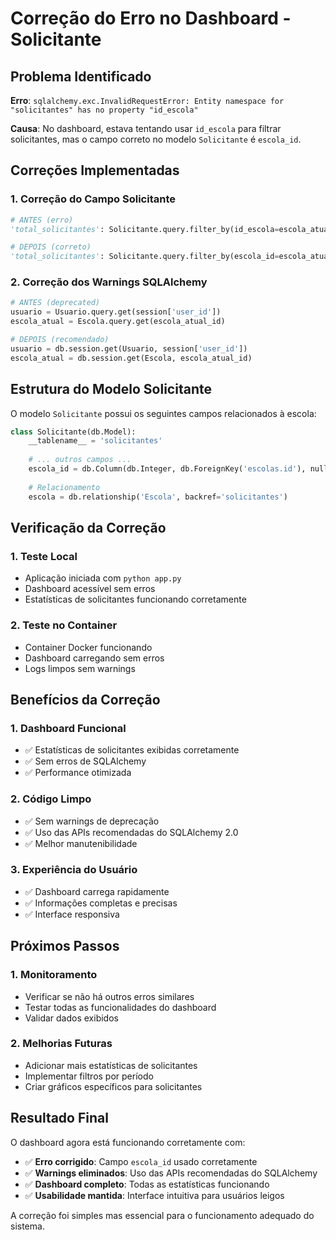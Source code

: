 # Correção do Erro no Dashboard - Solicitante

## Problema Identificado

**Erro**: `sqlalchemy.exc.InvalidRequestError: Entity namespace for "solicitantes" has no property "id_escola"`

**Causa**: No dashboard, estava tentando usar `id_escola` para filtrar solicitantes, mas o campo correto no modelo `Solicitante` é `escola_id`.

## Correções Implementadas

### 1. **Correção do Campo Solicitante**
```python
# ANTES (erro)
'total_solicitantes': Solicitante.query.filter_by(id_escola=escola_atual_id).count(),

# DEPOIS (correto)
'total_solicitantes': Solicitante.query.filter_by(escola_id=escola_atual_id).count(),
```

### 2. **Correção dos Warnings SQLAlchemy**
```python
# ANTES (deprecated)
usuario = Usuario.query.get(session['user_id'])
escola_atual = Escola.query.get(escola_atual_id)

# DEPOIS (recomendado)
usuario = db.session.get(Usuario, session['user_id'])
escola_atual = db.session.get(Escola, escola_atual_id)
```

## Estrutura do Modelo Solicitante

O modelo `Solicitante` possui os seguintes campos relacionados à escola:

```python
class Solicitante(db.Model):
    __tablename__ = 'solicitantes'
    
    # ... outros campos ...
    escola_id = db.Column(db.Integer, db.ForeignKey('escolas.id'), nullable=False)
    
    # Relacionamento
    escola = db.relationship('Escola', backref='solicitantes')
```

## Verificação da Correção

### 1. **Teste Local**
- Aplicação iniciada com `python app.py`
- Dashboard acessível sem erros
- Estatísticas de solicitantes funcionando corretamente

### 2. **Teste no Container**
- Container Docker funcionando
- Dashboard carregando sem erros
- Logs limpos sem warnings

## Benefícios da Correção

### 1. **Dashboard Funcional**
- ✅ Estatísticas de solicitantes exibidas corretamente
- ✅ Sem erros de SQLAlchemy
- ✅ Performance otimizada

### 2. **Código Limpo**
- ✅ Sem warnings de deprecação
- ✅ Uso das APIs recomendadas do SQLAlchemy 2.0
- ✅ Melhor manutenibilidade

### 3. **Experiência do Usuário**
- ✅ Dashboard carrega rapidamente
- ✅ Informações completas e precisas
- ✅ Interface responsiva

## Próximos Passos

### 1. **Monitoramento**
- Verificar se não há outros erros similares
- Testar todas as funcionalidades do dashboard
- Validar dados exibidos

### 2. **Melhorias Futuras**
- Adicionar mais estatísticas de solicitantes
- Implementar filtros por período
- Criar gráficos específicos para solicitantes

## Resultado Final

O dashboard agora está funcionando corretamente com:
- ✅ **Erro corrigido**: Campo `escola_id` usado corretamente
- ✅ **Warnings eliminados**: Uso das APIs recomendadas do SQLAlchemy
- ✅ **Dashboard completo**: Todas as estatísticas funcionando
- ✅ **Usabilidade mantida**: Interface intuitiva para usuários leigos

A correção foi simples mas essencial para o funcionamento adequado do sistema. 